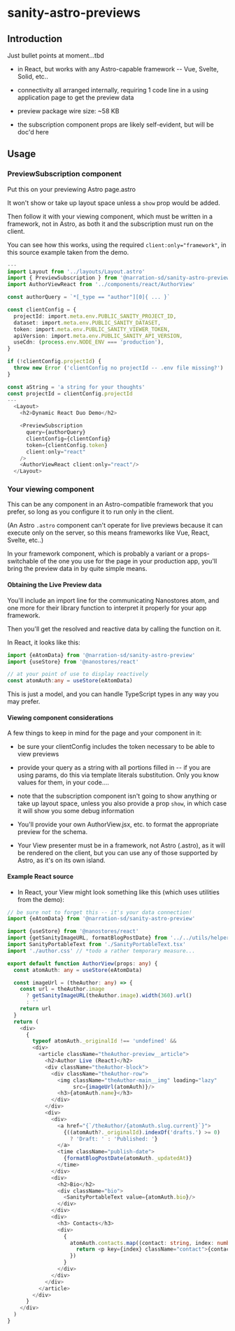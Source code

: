 # sanity-astro-previews

## Introduction

Just bullet points at moment...tbd

- in React, but works with any Astro-capable framework -- Vue, Svelte, Solid, etc..

- connectivity all arranged internally, requiring 1 code line in a using application page to get the preview data

- preview package wire size: ~58 KB 

- the subscription component props are likely self-evident, but will be doc'd here

## Usage

### PreviewSubscription component 

Put this on your previewing Astro page.astro

It won't show or take up layout space unless a `show` prop would be added.

Then follow it with your viewing component, which must be written in a framework, not in Astro, as both it and the subscription must run on the client.

You can see how this works, using the required `client:only="framework"`, in this source example taken from the demo.

```typescript jsx, js
---
import Layout from '../layouts/Layout.astro'
import { PreviewSubscription } from '@narration-sd/sanity-astro-preview'
import AuthorViewReact from '../components/react/AuthorView'

const authorQuery = `*[_type == "author"][0]{ ... }`

const clientConfig = {
  projectId: import.meta.env.PUBLIC_SANITY_PROJECT_ID,
  dataset: import.meta.env.PUBLIC_SANITY_DATASET,
  token: import.meta.env.PUBLIC_SANITY_VIEWER_TOKEN,
  apiVersion: import.meta.env.PUBLIC_SANITY_API_VERSION,
  useCdn: (process.env.NODE_ENV === 'production'),
}

if (!clientConfig.projectId) {
  throw new Error ('clientConfig no projectId -- .env file missing?')
}

const aString = 'a string for your thoughts'
const projectId = clientConfig.projectId
---
  <Layout>
    <h2>Dynamic React Duo Demo</h2>

    <PreviewSubscription
      query={authorQuery}
      clientConfig={clientConfig}
      token={clientConfig.token}
      client:only="react"
    />
    <AuthorViewReact client:only="react"/>
  </Layout>
```

### Your viewing component

This can be any component in an Astro-compatible framework that you prefer, so long as you configure it to run only in the client.

(An Astro `.astro` component can't operate for live previews because it can execute only on the server, so this means frameworks like Vue, React, Svelte, etc..)

In your framework component, which is probably a variant or a props-switchable of the one you use for the page in your production app, you'll bring the preview data in by quite simple means.

#### Obtaining the Live Preview data

You'll include an import line for the communicating Nanostores atom, and one more for their library function to interpret it properly for your app framework. 

Then you'll get the resolved and reactive data by calling the function on it.

In React, it looks like this:

```typescript jsx
import {eAtomData} from '@narration-sd/sanity-astro-preview'
import {useStore} from '@nanostores/react'

// at your point of use to display reactively
const atomAuth:any = useStore(eAtomData)
```

This is just a model, and you can handle TypeScript types in any way you may prefer.

#### Viewing component considerations

A few things to keep in mind for the page and your component in it:

- be sure your clientConfig includes the token necessary to be able to view previews

- provide your query as a string with all portions filled in -- if you are using params, do this via template literals substitution. Only you know values for them, in your code.... 

- note that the subscription component isn't going to show anything or take up layout space, unless you also provide a prop `show`, in which case it will show you some debug information

- You'll provide your own AuthorView.jsx, etc. to format the appropriate preview for the schema. 

- Your View presenter must be in a framework, not Astro (.astro), as it will be rendered on the client, but you can use any of those supported by Astro, as it's on its own island.

#### Example React source

- In React, your View might look something like this (which uses utilities from the demo):

```typescript jsx
// be sure not to forget this -- it's your data connection!
import {eAtomData} from '@narration-sd/sanity-astro-preview'

import {useStore} from '@nanostores/react'
import {getSanityImageURL, formatBlogPostDate} from '../../utils/helpers'
import SanityPortableText from './SanityPortableText.tsx'
import './author.css' // *todo a rather temporary measure...

export default function AuthorView(props: any) {
  const atomAuth: any = useStore(eAtomData)

  const imageUrl = (theAuthor: any) => {
    const url = theAuthor.image
      ? getSanityImageURL(theAuthor.image).width(360).url()
      : ''
    return url
  }
  return (
    <div>
      {
        typeof atomAuth._originalId !== 'undefined' &&
        <div>
          <article className="theAuthor-preview__article">
            <h2>Author Live (React)</h2>
            <div className="theAuthor-block">
              <div className="theAuthor-row">
                <img className="theAuthor-main__img" loading="lazy"
                     src={imageUrl(atomAuth)}/>
                <h3>{atomAuth.name}</h3>
              </div>
            </div>
            <div>
              <div>
                <a href="{`/theAuthor/{atomAuth.slug.current}`}">
                  {((atomAuth?._originalId).indexOf('drafts.') >= 0)
                    ? 'Draft: ' : 'Published: '}
                </a>
                <time className="publish-date">
                  {formatBlogPostDate(atomAuth._updatedAt)}
                </time>
              </div>
              <div>
                <h2>Bio</h2>
                <div className="bio">
                  <SanityPortableText value={atomAuth.bio}/>
                </div>
              </div>
              <div>
                <h3> Contacts</h3>
                <div>
                  {
                    atomAuth.contacts.map((contact: string, index: number) => {
                      return <p key={index} className="contact">{contact}</p>
                    })
                  }
                </div>
              </div>
            </div>
          </article>
        </div>
      }
    </div>
  )
}
```